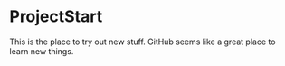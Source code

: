 # ProjectStart
This is the place to try out new stuff.
GitHub seems like a great place to learn new things.
